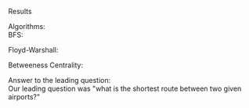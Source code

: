 Results  

Algorithms:  
BFS:  

Floyd-Warshall:  

Betweeness Centrality:  

Answer to the leading question:  
Our leading question was "what is the shortest route between two given airports?" 
